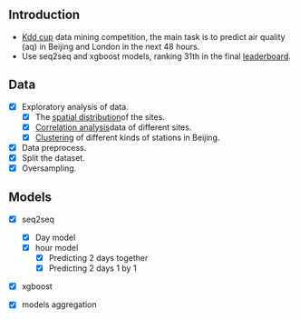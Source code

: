 ## Introduction

- [Kdd cup](https://biendata.com/competition/kdd_2018/) data mining competition, the main task is to predict air quality (aq) in Beijing and London in the next 48 hours. 
- Use seq2seq and xgboost models, ranking 31th in the final [leaderboard](https://biendata.com/competition/kdd_2018/ranking_list/).

## Data

- [x] Exploratory analysis of data.
  - [x] The [spatial distribution](https://github.com/txytju/air-quality-prediction/blob/master/exploration/bj_weather_data_exploration.ipynb)of the sites.
  - [x] [Correlation analysis](https://github.com/txytju/air-quality-prediction/blob/master/exploration/bj_aq_data_exploration.ipynb)data of different sites.
  - [x] [Clustering](https://github.com/txytju/air-quality-prediction/blob/master/exploration/clusting.ipynb) of different kinds of stations in Beijing.
- [x] Data preprocess.
- [x] Split the dataset.
- [x] Oversampling.

## Models

- [x] seq2seq
  - [x] Day model
  - [x] hour model
    - [x] Predicting 2 days together
    - [x] Predicting 2 days 1 by 1
- [x] xgboost
- [x] models aggregation


